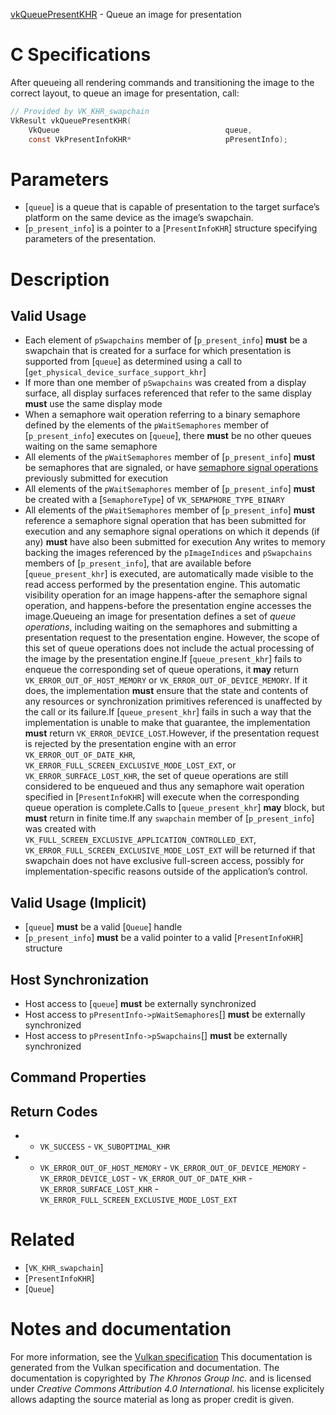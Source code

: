 [vkQueuePresentKHR](https://www.khronos.org/registry/vulkan/specs/1.3-extensions/man/html/vkQueuePresentKHR.html) - Queue an image for presentation

# C Specifications
After queueing all rendering commands and transitioning the image to the
correct layout, to queue an image for presentation, call:
```c
// Provided by VK_KHR_swapchain
VkResult vkQueuePresentKHR(
    VkQueue                                     queue,
    const VkPresentInfoKHR*                     pPresentInfo);
```

# Parameters
- [`queue`] is a queue that is capable of presentation to the target surface’s platform on the same device as the image’s swapchain.
- [`p_present_info`] is a pointer to a [`PresentInfoKHR`] structure specifying parameters of the presentation.

# Description
## Valid Usage
-    Each element of `pSwapchains` member of [`p_present_info`] **must**  be a swapchain that is created for a surface for which presentation is supported from [`queue`] as determined using a call to [`get_physical_device_surface_support_khr`]
-    If more than one member of `pSwapchains` was created from a display surface, all display surfaces referenced that refer to the same display  **must**  use the same display mode
-    When a semaphore wait operation referring to a binary semaphore defined by the elements of the `pWaitSemaphores` member of [`p_present_info`] executes on [`queue`], there  **must**  be no other queues waiting on the same semaphore
-    All elements of the `pWaitSemaphores` member of [`p_present_info`] **must**  be semaphores that are signaled, or have [semaphore signal operations](https://www.khronos.org/registry/vulkan/specs/1.3-extensions/html/vkspec.html#synchronization-semaphores-signaling) previously submitted for execution
-    All elements of the `pWaitSemaphores` member of [`p_present_info`] **must**  be created with a [`SemaphoreType`] of `VK_SEMAPHORE_TYPE_BINARY`
-    All elements of the `pWaitSemaphores` member of [`p_present_info`] **must**  reference a semaphore signal operation that has been submitted for execution and any semaphore signal operations on which it depends (if any)  **must**  have also been submitted for execution
Any writes to memory backing the images referenced by the
`pImageIndices` and `pSwapchains` members of [`p_present_info`],
that are available before [`queue_present_khr`] is executed, are
automatically made visible to the read access performed by the presentation
engine.
This automatic visibility operation for an image happens-after the semaphore
signal operation, and happens-before the presentation engine accesses the
image.Queueing an image for presentation defines a set of *queue operations*,
including waiting on the semaphores and submitting a presentation request to
the presentation engine.
However, the scope of this set of queue operations does not include the
actual processing of the image by the presentation engine.If [`queue_present_khr`] fails to enqueue the corresponding set of queue
operations, it  **may**  return `VK_ERROR_OUT_OF_HOST_MEMORY` or
`VK_ERROR_OUT_OF_DEVICE_MEMORY`.
If it does, the implementation  **must**  ensure that the state and contents of
any resources or synchronization primitives referenced is unaffected by the
call or its failure.If [`queue_present_khr`] fails in such a way that the implementation is
unable to make that guarantee, the implementation  **must**  return
`VK_ERROR_DEVICE_LOST`.However, if the presentation request is rejected by the presentation engine
with an error `VK_ERROR_OUT_OF_DATE_KHR`,
`VK_ERROR_FULL_SCREEN_EXCLUSIVE_MODE_LOST_EXT`,
or `VK_ERROR_SURFACE_LOST_KHR`, the set of queue operations are still
considered to be enqueued and thus any semaphore wait operation specified in
[`PresentInfoKHR`] will execute when the corresponding queue operation
is complete.Calls to [`queue_present_khr`] **may**  block, but  **must**  return in finite
time.If any `swapchain` member of [`p_present_info`] was created with
`VK_FULL_SCREEN_EXCLUSIVE_APPLICATION_CONTROLLED_EXT`,
`VK_ERROR_FULL_SCREEN_EXCLUSIVE_MODE_LOST_EXT` will be returned if that
swapchain does not have exclusive full-screen access, possibly for
implementation-specific reasons outside of the application’s control.
## Valid Usage (Implicit)
-  [`queue`] **must**  be a valid [`Queue`] handle
-  [`p_present_info`] **must**  be a valid pointer to a valid [`PresentInfoKHR`] structure

## Host Synchronization
- Host access to [`queue`] **must**  be externally synchronized
- Host access to `pPresentInfo->pWaitSemaphores`[]  **must**  be externally synchronized
- Host access to `pPresentInfo->pSwapchains`[]  **must**  be externally synchronized

## Command Properties
## Return Codes
*   - `VK_SUCCESS`  - `VK_SUBOPTIMAL_KHR` 
*   - `VK_ERROR_OUT_OF_HOST_MEMORY`  - `VK_ERROR_OUT_OF_DEVICE_MEMORY`  - `VK_ERROR_DEVICE_LOST`  - `VK_ERROR_OUT_OF_DATE_KHR`  - `VK_ERROR_SURFACE_LOST_KHR`  - `VK_ERROR_FULL_SCREEN_EXCLUSIVE_MODE_LOST_EXT`

# Related
- [`VK_KHR_swapchain`]
- [`PresentInfoKHR`]
- [`Queue`]

# Notes and documentation
For more information, see the [Vulkan specification](https://www.khronos.org/registry/vulkan/specs/1.3-extensions/html/vkspec.html)
This documentation is generated from the Vulkan specification and documentation.
The documentation is copyrighted by *The Khronos Group Inc.* and is licensed under *Creative Commons Attribution 4.0 International*.
his license explicitely allows adapting the source material as long as proper credit is given.
        